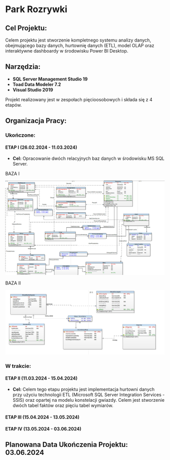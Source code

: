 # Park Rozrywki

## Cel Projektu:
Celem projektu jest stworzenie kompletnego systemu analizy danych, obejmującego bazy danych, hurtownię danych (ETL), model OLAP oraz interaktywne dashboardy w środowisku Power BI Desktop.

## Narzędzia:

- **SQL Server Management Studio 19**
- **Toad Data Modeler 7.2**
- **Visual Studio 2019**

Projekt realizowany jest w zespołach pięcioosobowych i składa się z 4 etapów.

## Organizacja Pracy:

### Ukończone: 
#### ETAP I (26.02.2024 - 11.03.2024)
- **Cel:** Opracowanie dwóch relacyjnych baz danych w środowisku MS SQL Server.

BAZA I

![BazaI](schematpierwszy.png)

BAZA II

![BazaII](schemat1.jpg)


### W trakcie: 
#### ETAP II (11.03.2024 - 15.04.2024)
- **Cel:** Celem tego etapu projektu jest implementacja hurtowni danych przy użyciu technologii ETL (Microsoft SQL Server Integration Services - SSIS) oraz opartej na modelu konstelacji gwiazdy. Celem jest stworzenie dwóch tabel faktów oraz pięciu tabel wymiarów. 

#### ETAP III (15.04.2024 - 13.05.2024)

#### ETAP IV (13.05.2024 - 03.06.2024)

## Planowana Data Ukończenia Projektu: 03.06.2024
